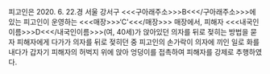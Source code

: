피고인은 2020. 6. 22.경 서울 강서구 <<<구아래주소>>>B<<</구아래주소>>>에 있는 피고인이 운영하는 <<<매장>>>‘C'<<</매장>>> 매장에서, 피해자 <<<내국인이름>>>D<<</내국인이름>>>(여, 40세)가 앉아있던 의자를 뒤로 젖히는 방법을 묻자 피해자에게 다가가 의자를 뒤로 젖히던 중 피고인의 손가락이 의자에 끼인 일로 화를 내다가 갑자기 피해자의 허벅지 위에 앉아 엉덩이를 접촉하여 피해자를 강제로 추행하였다.